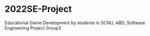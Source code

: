 # 2022SE-Project
Educational Game Development by students in SCNU, ABD, Software Engineering Project Group3
